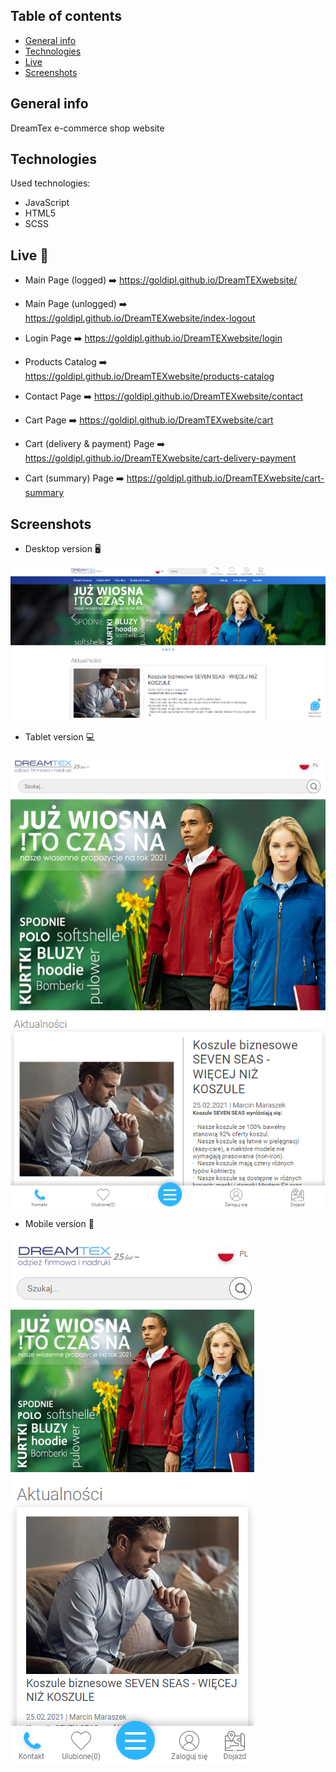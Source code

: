## Table of contents
* [General info](#general-info)
* [Technologies](#technologies)
* [Live](#live-star2)
* [Screenshots](#screenshots)

## General info
DreamTex e-commerce shop website

## Technologies   
Used technologies:
* JavaScript
* HTML5
* SCSS

## Live :star2:  
* Main Page (logged) :arrow_right: https://goldipl.github.io/DreamTEXwebsite/    

* Main Page (unlogged) :arrow_right: https://goldipl.github.io/DreamTEXwebsite/index-logout  

* Login Page :arrow_right: https://goldipl.github.io/DreamTEXwebsite/login  

* Products Catalog :arrow_right: https://goldipl.github.io/DreamTEXwebsite/products-catalog   

* Contact Page :arrow_right: https://goldipl.github.io/DreamTEXwebsite/contact   

* Cart Page :arrow_right: https://goldipl.github.io/DreamTEXwebsite/cart  

* Cart (delivery & payment) Page :arrow_right: https://goldipl.github.io/DreamTEXwebsite/cart-delivery-payment   

* Cart (summary) Page :arrow_right: https://goldipl.github.io/DreamTEXwebsite/cart-summary

## Screenshots
* Desktop version :desktop_computer:   

![Screenshot](./screenshots/dreamtex-desktop.png)  

* Tablet version :computer:   

![Screenshot](./screenshots/dreamtext-tablet.png)  

* Mobile version :iphone:      

![Screenshot](./screenshots/dreamtex-mobile.png)  